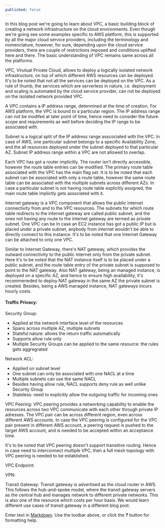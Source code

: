```yaml
---
published: false
---
```


In this blog post we're going to learn about VPC, a basic building block of creating a network infrastructure on the cloud environments. Even though we're going see some examples specific to AWS platform, this is supported by all the major cloud service providers, including the terminology and nomenclature, however, for sure, depending upon the cloud service providers, there are couple of restrictions imposed and conditions uplifted here and there. The basic understanding of VPC remains same across all the platforms.

VPC, Virutual Private Cloud, allows to deploy a logically isolated network infrastructure, on top of which different AWS resources can be deployed. It's to be noted that not all the services can be deployed on the VPC. As a rule of thumb, the services which are serverless in nature, i.e. deployment and scaling is automated by the cloud service provider, can not be deployed on the isolated network provided VPC. 

A VPC contains a IP address range, determined at the time of creation. For AWS platform, the VPC is bound to a particular region. The IP address range can not be modifed at later point of time, hence need to consider the future scope and requirements as well before deciding the IP range to be associated with.

Subnet is a logical split of the IP address range asscociated with the VPC. In case of AWS, one particular subnet belongs to a specific Availability Zone, and the all resources deployed under the subnet deployed to that particular AZ. Subnet IP address range within a VPC are not allowed to overlap.

Each VPC has got a router implicitly. The router isn't directly accessible, however the route table entries can be modified. The primary route table associated with the VPC has the main flag set. It is to be noted that each subnet can be associated with only a route table, however the same route table can be associated with the multiple subnets across different AZs. In case a particular subnet is not having route table explicitly assigned, the main route table implictly gets associated with it.

Internet gateway is a VPC component that allows the public internet connectivity from and to the VPC resources. The subnets for which route table redirects to the internet gateway are called public subnet, and the ones not having any route to the internet gateway are termed as private subnet. One VPC can be In case an EC2 instance has got a public IP but is placed under a private subnet, anybody from internet wouldn't be able to directly connect to this instance. It's to be noted that one Internet Gateway can be attached to only one VPC.

Similar to Internet Gateway, there's NAT gateway, which provides the outward connectivity to the public internet only from the private subnet. Here it's to be noted that the NAT instance itself is to be placed under a public subnet, and the route table entry of the private subnet is supposed to point to the NAT gateway. Also NAT gateway, being an managed instance, is deployed on a specific AZ, and hence to ensure high availability, it's recommeneded to deploy NAT gateway in the same AZ the private subnet is created. Besides, being a AWS managed instance, NAT gateways incurs hourly costs.


#### Traffic Privacy:
Security Group:
- Applied at the network interface level of the resources
- Spans across multiple AZ, multiple subnets
- Stateful nature: allows the return traffic automatically
- Supports allow rule only
- Multiple Security Groups can be applied to the same resource: the rules gets aggregrated

Network ACL:
- Applied on subnet level
- One subnet can only be associated with one NACL at a time
- Multiple subnets can use the same NACL
- Besides having allow rule, NACL supports deny rule as well unlike Security Group
- Stateless: need to explicitly allow the outgoing traffic for incoming ones


VPC Peering:
VPC peering provides a networking capability to enable the resources across two VPC communicate with each other through private IP adresses. The VPC pair can be across different region, even across different AWS accounts. In case the VPC peering is configured for the VPC pair present in different AWS account, a peering request is pushed to the target AWS account, and is needed to be accepted within an acceptance time. 



It's to be noted that VPC peering doesn't support transitive routing. Hence in case need to interconnect multiple VPC, then a full mesh topology with VPC peering is needed to be established.

VPC Endpoint:


VPN:


Transit Gateway: 
Transit gateway is advertised as the cloud router in AWS. This follows the hub-and-spoke model, where the transit gateway servers as the central hub and manages network to different private networks. This is also one of the resource which costs per hour basis. We would learn different use cases of transit gateway in a different blog post.


Enter text in [Markdown](http://daringfireball.net/projects/markdown/). Use the toolbar above, or click the **?** button for formatting help.

